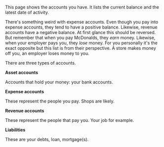 This page shows the accounts you have. It lists the current balance and the latest date of activity.

There's something weird with expense accounts. Even though you pay into expense accounts, they tend to have a positive balance. Likewise, revenue accounts have a negative balance. At first glance this should be reversed. But remember that when you pay McDonalds, they *earn* money. Likewise, when your employer pays you, they *lose* money. For you personally it's the exact opposite but this list is from their perspective. A store makes money off you, an employer loses money to you.

There are three types of accounts.

**Asset accounts**

Accounts that hold your money: your bank accounts.

**Expense accounts**

These represent the people you pay. Shops are likely.

**Revenue accounts**

These represent the people that pay you. Your job for example.

**Liabilities**

These are your debts, loan, mortgage(s).

